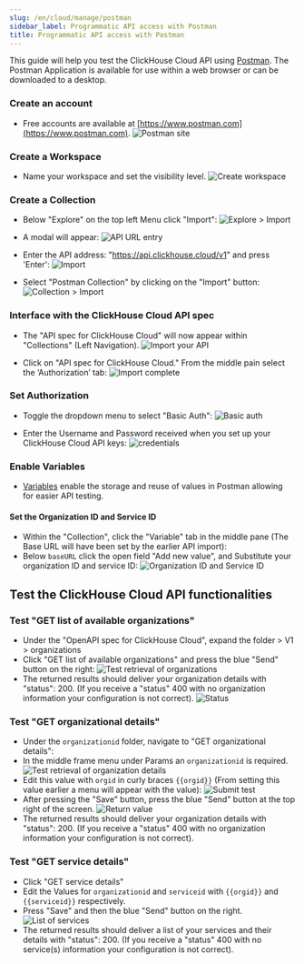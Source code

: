 ```yaml
---
slug: /en/cloud/manage/postman
sidebar_label: Programmatic API access with Postman
title: Programmatic API access with Postman
---
```


This guide will help you test the ClickHouse Cloud API using [Postman](https://www.postman.com/product/what-is-postman/). 
The Postman Application is available for use within a web browser or can be downloaded to a desktop.

### Create an account
* Free accounts are available at [https://www.postman.com](https://www.postman.com).
![Postman site](@site/docs/en/cloud/manage/images/postman/postman1.png)

### Create a Workspace 
* Name your workspace and set the visibility level. 
![Create workspace](@site/docs/en/cloud/manage/images/postman/postman2.png)

### Create a Collection 
* Below "Explore" on the top left Menu click "Import": 
![Explore > Import](@site/docs/en/cloud/manage/images/postman/postman3.png)

* A modal will appear:
![API URL entry](@site/docs/en/cloud/manage/images/postman/postman4.png)

* Enter the API address: "https://api.clickhouse.cloud/v1" and press 'Enter':
![Import](@site/docs/en/cloud/manage/images/postman/postman5.png)

* Select "Postman Collection" by clicking on the "Import" button:
![Collection > Import](@site/docs/en/cloud/manage/images/postman/postman6.png)

### Interface with the ClickHouse Cloud API spec
* The "API spec for ClickHouse Cloud" will now appear within "Collections" (Left Navigation).
![Import your API](@site/docs/en/cloud/manage/images/postman/postman7.png)

* Click on "API spec for ClickHouse Cloud." From the middle pain select the ‘Authorization’ tab:
![Import complete](@site/docs/en/cloud/manage/images/postman/postman8.png)

### Set Authorization
* Toggle the dropdown menu to select "Basic Auth":
![Basic auth](@site/docs/en/cloud/manage/images/postman/postman9.png)

* Enter the Username and Password received when you set up your ClickHouse Cloud API keys:
![credentials](@site/docs/en/cloud/manage/images/postman/postman10.png)

### Enable Variables
* [Variables](https://learning.postman.com/docs/sending-requests/variables/) enable the storage and reuse of values in Postman allowing for easier API testing.
#### Set the Organization ID and Service ID
* Within the "Collection", click the "Variable" tab in the middle pane (The Base URL will have been set by the earlier API import):
* Below `baseURL` click the open field "Add new value", and Substitute your organization ID and service ID:
![Organization ID and Service ID](@site/docs/en/cloud/manage/images/postman/postman11.png)

## Test the ClickHouse Cloud API functionalities
### Test "GET list of available organizations"
* Under the "OpenAPI spec for ClickHouse Cloud", expand the folder > V1 > organizations
* Click "GET list of available organizations" and press the blue "Send" button on the right:
![Test retrieval of organizations](@site/docs/en/cloud/manage/images/postman/postman12.png)
* The returned results should deliver your organization details with "status": 200. (If you receive a "status" 400 with no organization information your configuration is not correct).
![Status](@site/docs/en/cloud/manage/images/postman/postman13.png)

### Test "GET organizational details"
* Under the `organizationid` folder, navigate to "GET organizational details":
* In the middle frame menu under Params an `organizationid` is required.
![Test retrieval of organization details](@site/docs/en/cloud/manage/images/postman/postman14.png)
* Edit this value with `orgid` in curly braces `{{orgid}}` (From setting this value earlier a menu will appear with the value):
![Submit test](@site/docs/en/cloud/manage/images/postman/postman15.png)
* After pressing the "Save" button, press the blue "Send" button at the top right of the screen.
![Return value](@site/docs/en/cloud/manage/images/postman/postman16.png)
* The returned results should deliver your organization details with "status": 200. (If you receive a "status" 400 with no organization information your configuration is not correct).

### Test "GET service details"
* Click "GET service details"
* Edit the Values for `organizationid` and `serviceid` with `{{orgid}}` and `{{serviceid}}` respectively.
* Press "Save" and then the blue "Send" button on the right.
![List of services](@site/docs/en/cloud/manage/images/postman/postman17.png)
* The returned results should deliver a list of your services and their details with "status": 200. (If you receive a "status" 400 with no service(s) information your configuration is not correct).

